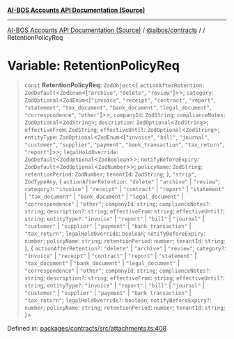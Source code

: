 [**AI-BOS Accounts API Documentation (Source)**](../../../README.md)

***

[AI-BOS Accounts API Documentation (Source)](../../../README.md) / [@aibos/contracts](../README.md) / [](../README.md) / RetentionPolicyReq

# Variable: RetentionPolicyReq

> `const` **RetentionPolicyReq**: `ZodObject`\<\{ `actionAfterRetention`: `ZodDefault`\<`ZodEnum`\<\[`"archive"`, `"delete"`, `"review"`\]\>\>; `category`: `ZodOptional`\<`ZodEnum`\<\[`"invoice"`, `"receipt"`, `"contract"`, `"report"`, `"statement"`, `"tax_document"`, `"bank_document"`, `"legal_document"`, `"correspondence"`, `"other"`\]\>\>; `companyId`: `ZodString`; `complianceNotes`: `ZodOptional`\<`ZodString`\>; `description`: `ZodOptional`\<`ZodString`\>; `effectiveFrom`: `ZodString`; `effectiveUntil`: `ZodOptional`\<`ZodString`\>; `entityType`: `ZodOptional`\<`ZodEnum`\<\[`"invoice"`, `"bill"`, `"journal"`, `"customer"`, `"supplier"`, `"payment"`, `"bank_transaction"`, `"tax_return"`, `"report"`\]\>\>; `legalHoldOverride`: `ZodDefault`\<`ZodOptional`\<`ZodBoolean`\>\>; `notifyBeforeExpiry`: `ZodDefault`\<`ZodOptional`\<`ZodNumber`\>\>; `policyName`: `ZodString`; `retentionPeriod`: `ZodNumber`; `tenantId`: `ZodString`; \}, `"strip"`, `ZodTypeAny`, \{ `actionAfterRetention`: `"delete"` \| `"archive"` \| `"review"`; `category?`: `"invoice"` \| `"receipt"` \| `"contract"` \| `"report"` \| `"statement"` \| `"tax_document"` \| `"bank_document"` \| `"legal_document"` \| `"correspondence"` \| `"other"`; `companyId`: `string`; `complianceNotes?`: `string`; `description?`: `string`; `effectiveFrom`: `string`; `effectiveUntil?`: `string`; `entityType?`: `"invoice"` \| `"report"` \| `"bill"` \| `"journal"` \| `"customer"` \| `"supplier"` \| `"payment"` \| `"bank_transaction"` \| `"tax_return"`; `legalHoldOverride`: `boolean`; `notifyBeforeExpiry`: `number`; `policyName`: `string`; `retentionPeriod`: `number`; `tenantId`: `string`; \}, \{ `actionAfterRetention?`: `"delete"` \| `"archive"` \| `"review"`; `category?`: `"invoice"` \| `"receipt"` \| `"contract"` \| `"report"` \| `"statement"` \| `"tax_document"` \| `"bank_document"` \| `"legal_document"` \| `"correspondence"` \| `"other"`; `companyId`: `string`; `complianceNotes?`: `string`; `description?`: `string`; `effectiveFrom`: `string`; `effectiveUntil?`: `string`; `entityType?`: `"invoice"` \| `"report"` \| `"bill"` \| `"journal"` \| `"customer"` \| `"supplier"` \| `"payment"` \| `"bank_transaction"` \| `"tax_return"`; `legalHoldOverride?`: `boolean`; `notifyBeforeExpiry?`: `number`; `policyName`: `string`; `retentionPeriod`: `number`; `tenantId`: `string`; \}\>

Defined in: [packages/contracts/src/attachments.ts:408](https://github.com/pohlai88/accounts/blob/48103fb36d28b2b9bfb33472b6de2f719773cde9/packages/contracts/src/attachments.ts#L408)

